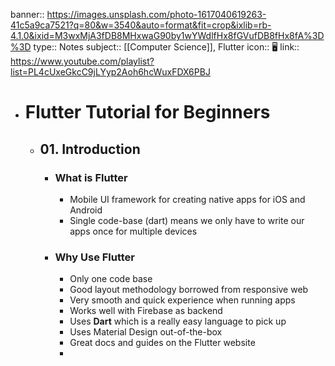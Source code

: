 banner:: https://images.unsplash.com/photo-1617040619263-41c5a9ca7521?q=80&w=3540&auto=format&fit=crop&ixlib=rb-4.1.0&ixid=M3wxMjA3fDB8MHxwaG90by1wYWdlfHx8fGVufDB8fHx8fA%3D%3D
type:: Notes
subject:: [[Computer Science]], Flutter
icon:: 🖥️
link:: https://www.youtube.com/playlist?list=PL4cUxeGkcC9jLYyp2Aoh6hcWuxFDX6PBJ

- # Flutter Tutorial for Beginners
	- ## 01. Introduction
		- ### What is Flutter
			- Mobile UI framework for creating native apps for iOS and Android
			- Single code-base (dart) means we only have to write our apps once for multiple devices
		- ### Why Use Flutter
			- Only one code base
			- Good layout methodology borrowed from responsive web
			- Very smooth and quick experience when running apps
			- Works well with Firebase as backend
			- Uses **Dart** which is a really easy language to pick up
			- Uses Material Design out-of-the-box
			- Great docs and guides on the Flutter website
			-